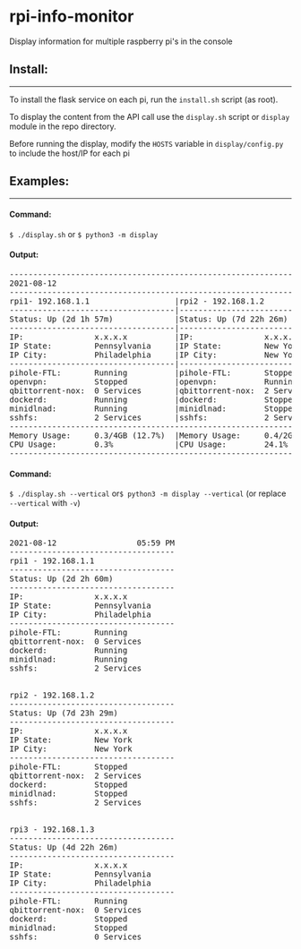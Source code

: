 # rpi-info-monitor
Display information for multiple raspberry pi's in the console

## Install:
-----------
To install the flask service on each pi, run the `install.sh` script (as root).

To display the content from the API call use the `display.sh` script or `display` module in the repo directory.

Before running the display, modify the `HOSTS` variable in `display/config.py` to include the host/IP for each pi

## Examples:
-----------
#### Command:

`$ ./display.sh` or `$ python3 -m display`

#### Output:

<pre>
-----------------------------------------------------------------------------------------------------------
2021-08-12                                                                                         05:59 PM
-----------------------------------------------------------------------------------------------------------
rpi1- 192.168.1.1                  |rpi2 - 192.168.1.2                 |rpi3 - 192.168.1.3
-----------------------------------|-----------------------------------|-----------------------------------
Status: Up (2d 1h 57m)             |Status: Up (7d 22h 26m)            |Status: Up (4d 21h 23m)
-----------------------------------|-----------------------------------|-----------------------------------
IP:               x.x.x.x          |IP:               x.x.x.x          |IP:               x.x.x.x
IP State:         Pennsylvania     |IP State:         New York         |IP State:         Pennsylvania
IP City:          Philadelphia     |IP City:          New York         |IP City:          Philadelphia
-----------------------------------|-----------------------------------|-----------------------------------
pihole-FTL:       Running          |pihole-FTL:       Stopped          |pihole-FTL:       Running
openvpn:          Stopped          |openvpn:          Running          |openvpn:          Stopped
qbittorrent-nox:  0 Services       |qbittorrent-nox:  2 Services       |qbittorrent-nox:  0 Services
dockerd:          Running          |dockerd:          Stopped          |dockerd:          Stopped
minidlnad:        Running          |minidlnad:        Stopped          |minidlnad:        Stopped
sshfs:            2 Services       |sshfs:            2 Services       |sshfs:            0 Services
-----------------------------------------------------------------------------------------------------------
Memory Usage:     0.3/4GB (12.7%)  |Memory Usage:     0.4/2GB (28.4%)  |Memory Usage:     0.2/1GB (26.2%)  
CPU Usage:        0.3%             |CPU Usage:        24.1%            |CPU Usage:        0.1%             
-----------------------------------------------------------------------------------------------------------
</pre>

#### Command:

`$ ./display.sh --vertical` or`$ python3 -m display --vertical` (or replace `--vertical` with `-v`)

#### Output:

<pre>
2021-08-12                 05:59 PM
-----------------------------------
rpi1 - 192.168.1.1
-----------------------------------
Status: Up (2d 2h 60m)
-----------------------------------
IP:               x.x.x.x
IP State:         Pennsylvania
IP City:          Philadelphia
-----------------------------------
pihole-FTL:       Running
qbittorrent-nox:  0 Services
dockerd:          Running
minidlnad:        Running
sshfs:            2 Services


rpi2 - 192.168.1.2
-----------------------------------
Status: Up (7d 23h 29m)
-----------------------------------
IP:               x.x.x.x
IP State:         New York
IP City:          New York
-----------------------------------
pihole-FTL:       Stopped
qbittorrent-nox:  2 Services
dockerd:          Stopped
minidlnad:        Stopped
sshfs:            2 Services


rpi3 - 192.168.1.3
-----------------------------------
Status: Up (4d 22h 26m)
-----------------------------------
IP:               x.x.x.x
IP State:         Pennsylvania
IP City:          Philadelphia
-----------------------------------
pihole-FTL:       Running
qbittorrent-nox:  0 Services
dockerd:          Stopped
minidlnad:        Stopped
sshfs:            0 Services
</pre>
